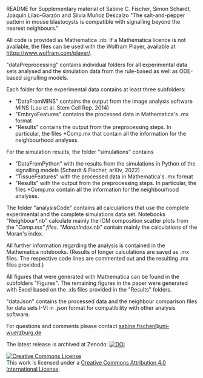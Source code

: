 README for Supplementary material of Sabine C. Fischer, Simon Schardt, Joaquín Lilao-Garzón and Silvia Muñoz Descalzo  "The salt-and-pepper pattern in mouse blastocysts is compatible with signalling beyond the nearest neighbours."

All code is provided as Mathematica .nb. If a Mathematica licence is not available, the files can be used with the Wolfram Player, available at https://www.wolfram.com/player/.

"dataPreprocessing" contains individual folders for all experimental data sets analysed and the simulation data from the rule-based as well as ODE-based signalling models.

Each folder for the experimental data contains at least three subfolders:
- "DataFromMINS" contains the output from the image analysis software MINS (Lou et al. Stem Cell Rep. 2014)
- "EmbryoFeatures" contains the processed data in Mathematica's .mx format
- "Results" contains the output from the preprocessing steps. In particular, the files *Comp.mx that contain all the information for the neighbourhood analyses.

For the simulation results, the folder "simulations" contains 
- "DataFromPython" with the results from the simulations in Python of the signalling models (Schardt & Fischer, arXiv, 2022)
- "TissueFeatures" with the processed data in Mathematica's .mx format
- "Results" with the output from the preprocessing steps. In particular, the files *Comp.mx contain all the information for the neighbourhood analyses.

The folder "analysisCode" contains all calculations that use the complete experimental and the complete simulations data set. Notebooks "Neighbour*.nb" calculate mainly the ICM composition scatter plots from the "*Comp.mx" files. "MoranIndex*.nb" contain mainly the calculations of the Moran's index.

All further information regarding the analysis is contained in the Mathematica notebooks. (Results of longer calculations are saved as .mx files. The respective code lines are commented out and the resulting .mx files provided.)

All figures that were generated with Mathematica can be found in the subfolders "Figures". The remaining figures in the paper were generated with Excel based on the .xls files provided in the "Results" folders.

"dataJson" contains the processed data and the neighbour comparison files for data sets I-VI in .json format for compatibility with other analysis software. 


For questions and comments please contact sabine.fischer@uni-wuerzburg.de

The latest release is archived at Zenodo: <a href="https://zenodo.org/badge/latestdoi/582916174"><img src="https://zenodo.org/badge/582916174.svg" alt="DOI"></a>


<a rel="license" href="http://creativecommons.org/licenses/by/4.0/"><img alt="Creative Commons License" style="border-width:0" src="https://i.creativecommons.org/l/by/4.0/88x31.png" /></a><br />This work is licensed under a <a rel="license" href="http://creativecommons.org/licenses/by/4.0/">Creative Commons Attribution 4.0 International License</a>.
